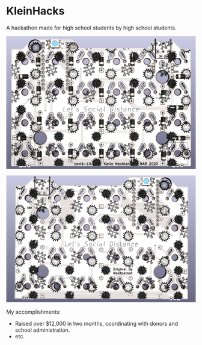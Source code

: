 # KleinHacks

A hackathon made for high school students by high school students.

![alt text](https://github.com/KevinMechler/Portfolio/blob/master/2020%20Mechanical%20Keyboard/readme_resources/PCB_Front.PNG)

![alt text](https://github.com/KevinMechler/Portfolio/blob/master/2020%20Mechanical%20Keyboard/readme_resources/PCB_Back.PNG)

My accomplishments:
* Raised over $12,000 in two months, coordinating with donors and school administration.
* etc.